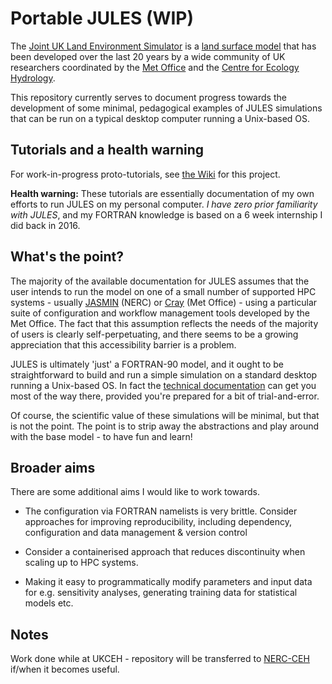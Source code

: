 # Portable JULES (WIP)

The [Joint UK Land Environment Simulator](https://jules.jchmr.org/) is a [land surface model](https://en.wikipedia.org/wiki/Land_surface_models_(climate)) that has been developed over the last 20 years by a wide community of UK researchers coordinated by the [Met Office](https://www.metoffice.gov.uk/) and the [Centre for Ecology Hydrology](https://www.ceh.ac.uk/).

This repository currently serves to document progress towards the development of some minimal, pedagogical examples of JULES simulations that can be run on a typical desktop computer running a Unix-based OS.


## Tutorials and a health warning

For work-in-progress proto-tutorials, see [the Wiki](https://github.com/jmarshrossney/portable-jules/wiki) for this project.

**Health warning:** These tutorials are essentially documentation of my own efforts to run JULES on my personal computer. _I have zero prior familiarity with JULES_, and my FORTRAN knowledge is based on a 6 week internship I did back in 2016.


## What's the point?

The majority of the available documentation for JULES assumes that the user intends to run the model on one of a small number of supported HPC systems - usually [JASMIN](https://jasmin.ac.uk/) (NERC) or [Cray](https://www.metoffice.gov.uk/about-us/who-we-are/innovation/supercomputer) (Met Office) - using a particular suite of configuration and workflow management tools developed by the Met Office.
The fact that this assumption reflects the needs of the majority of users is clearly self-perpetuating, and there seems to be a growing appreciation that this accessibility barrier is a problem.

JULES is ultimately 'just' a FORTRAN-90 model, and it ought to be straightforward to build and run a simple simulation on a standard desktop running a Unix-based OS.
In fact the [technical documentation](https://jules-lsm.github.io/latest/index.html) can get you most of the way there, provided you're prepared for a bit of trial-and-error.

Of course, the scientific value of these simulations will be minimal, but that is not the point.
The point is to strip away the abstractions and play around with the base model - to have fun and learn!


## Broader aims

There are some additional aims I would like to work towards.

- The configuration via FORTRAN namelists is very brittle. Consider approaches for improving reproducibility, including dependency, configuration and data management & version control

- Consider a containerised approach that reduces discontinuity when scaling up to HPC systems.

- Making it easy to programmatically modify parameters and input data for e.g. sensitivity analyses, generating training data for statistical models etc.


## Notes

Work done while at UKCEH - repository will be transferred to [NERC-CEH](https://github.com/NERC-CEH) if/when it becomes useful.
